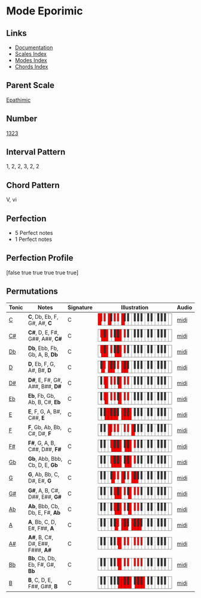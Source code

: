 # Mode Eporimic

## Links

- [Documentation](index.md)
- [Scales Index](Scales.md)
- [Modes Index](Modes.md)
- [Chords Index](Chords.md)

## Parent Scale

[Epathimic](ScaleEpathimic.md)

## Number

[1323](https://ianring.com/musictheory/scales/1323)

## Interval Pattern

1, 2, 2, 3, 2, 2

## Chord Pattern

V, vi

## Perfection

- 5 Perfect notes
- 1 Perfect notes

## Perfection Profile

[false true true true true true]

## Permutations

| Tonic | Notes | Signature | Illustration | Audio |
|-------|-------|-----------|--------------|-------|
| [C](ModeCNaturalEporimic.md) | **C**, Db, Eb, F, G#, A#, **C** | C | ![CNaturalEporimic](ModeCNaturalEporimic.png) | [midi](https://github.com/edipermadi/music/blob/main/docs/ModeCNaturalEporimic.mid?raw=true) |
| [C#](ModeCSharpEporimic.md) | **C#**, D, E, F#, G##, A##, **C#** | C | ![CSharpEporimic](ModeCSharpEporimic.png) | [midi](https://github.com/edipermadi/music/blob/main/docs/ModeCSharpEporimic.mid?raw=true) |
| [Db](ModeDFlatEporimic.md) | **Db**, Ebb, Fb, Gb, A, B, **Db** | C | ![DFlatEporimic](ModeDFlatEporimic.png) | [midi](https://github.com/edipermadi/music/blob/main/docs/ModeDFlatEporimic.mid?raw=true) |
| [D](ModeDNaturalEporimic.md) | **D**, Eb, F, G, A#, B#, **D** | C | ![DNaturalEporimic](ModeDNaturalEporimic.png) | [midi](https://github.com/edipermadi/music/blob/main/docs/ModeDNaturalEporimic.mid?raw=true) |
| [D#](ModeDSharpEporimic.md) | **D#**, E, F#, G#, A##, B##, **D#** | C | ![DSharpEporimic](ModeDSharpEporimic.png) | [midi](https://github.com/edipermadi/music/blob/main/docs/ModeDSharpEporimic.mid?raw=true) |
| [Eb](ModeEFlatEporimic.md) | **Eb**, Fb, Gb, Ab, B, C#, **Eb** | C | ![EFlatEporimic](ModeEFlatEporimic.png) | [midi](https://github.com/edipermadi/music/blob/main/docs/ModeEFlatEporimic.mid?raw=true) |
| [E](ModeENaturalEporimic.md) | **E**, F, G, A, B#, C##, **E** | C | ![ENaturalEporimic](ModeENaturalEporimic.png) | [midi](https://github.com/edipermadi/music/blob/main/docs/ModeENaturalEporimic.mid?raw=true) |
| [F](ModeFNaturalEporimic.md) | **F**, Gb, Ab, Bb, C#, D#, **F** | C | ![FNaturalEporimic](ModeFNaturalEporimic.png) | [midi](https://github.com/edipermadi/music/blob/main/docs/ModeFNaturalEporimic.mid?raw=true) |
| [F#](ModeFSharpEporimic.md) | **F#**, G, A, B, C##, D##, **F#** | C | ![FSharpEporimic](ModeFSharpEporimic.png) | [midi](https://github.com/edipermadi/music/blob/main/docs/ModeFSharpEporimic.mid?raw=true) |
| [Gb](ModeGFlatEporimic.md) | **Gb**, Abb, Bbb, Cb, D, E, **Gb** | C | ![GFlatEporimic](ModeGFlatEporimic.png) | [midi](https://github.com/edipermadi/music/blob/main/docs/ModeGFlatEporimic.mid?raw=true) |
| [G](ModeGNaturalEporimic.md) | **G**, Ab, Bb, C, D#, E#, **G** | C | ![GNaturalEporimic](ModeGNaturalEporimic.png) | [midi](https://github.com/edipermadi/music/blob/main/docs/ModeGNaturalEporimic.mid?raw=true) |
| [G#](ModeGSharpEporimic.md) | **G#**, A, B, C#, D##, E##, **G#** | C | ![GSharpEporimic](ModeGSharpEporimic.png) | [midi](https://github.com/edipermadi/music/blob/main/docs/ModeGSharpEporimic.mid?raw=true) |
| [Ab](ModeAFlatEporimic.md) | **Ab**, Bbb, Cb, Db, E, F#, **Ab** | C | ![AFlatEporimic](ModeAFlatEporimic.png) | [midi](https://github.com/edipermadi/music/blob/main/docs/ModeAFlatEporimic.mid?raw=true) |
| [A](ModeANaturalEporimic.md) | **A**, Bb, C, D, E#, F##, **A** | C | ![ANaturalEporimic](ModeANaturalEporimic.png) | [midi](https://github.com/edipermadi/music/blob/main/docs/ModeANaturalEporimic.mid?raw=true) |
| [A#](ModeASharpEporimic.md) | **A#**, B, C#, D#, E##, F###, **A#** | C | ![ASharpEporimic](ModeASharpEporimic.png) | [midi](https://github.com/edipermadi/music/blob/main/docs/ModeASharpEporimic.mid?raw=true) |
| [Bb](ModeBFlatEporimic.md) | **Bb**, Cb, Db, Eb, F#, G#, **Bb** | C | ![BFlatEporimic](ModeBFlatEporimic.png) | [midi](https://github.com/edipermadi/music/blob/main/docs/ModeBFlatEporimic.mid?raw=true) |
| [B](ModeBNaturalEporimic.md) | **B**, C, D, E, F##, G##, **B** | C | ![BNaturalEporimic](ModeBNaturalEporimic.png) | [midi](https://github.com/edipermadi/music/blob/main/docs/ModeBNaturalEporimic.mid?raw=true) |
